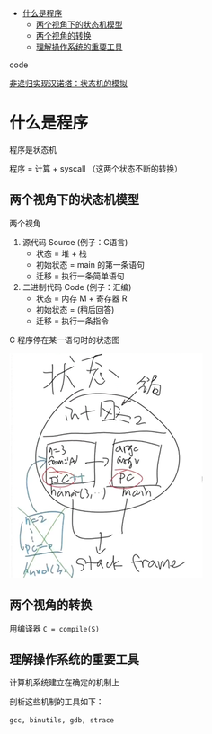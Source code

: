 - [什么是程序](#什么是程序)
  - [两个视角下的状态机模型](#两个视角下的状态机模型)
  - [两个视角的转换](#两个视角的转换)
  - [理解操作系统的重要工具](#理解操作系统的重要工具)

code

[非递归实现汉诺塔：状态机的模拟](code/hanoi-nr.c)

# 什么是程序

程序是状态机

程序 = 计算 + syscall （这两个状态不断的转换）

## 两个视角下的状态机模型
两个视角
1. 源代码 Source (例子：C语言)
   - 状态 = 堆 + 栈
   - 初始状态 = main 的第一条语句
   - 迁移 = 执行一条简单语句
2. 二进制代码 Code (例子：汇编)
   - 状态 = 内存 M + 寄存器 R
   - 初始状态 = (稍后回答)
   - 迁移 = 执行一条指令

C 程序停在某一语句时的状态图

![](image/2023-06-10-12-14-50.png)

## 两个视角的转换
用编译器 `C = compile(S)`

## 理解操作系统的重要工具
计算机系统建立在确定的机制上

剖析这些机制的工具如下：

`gcc, binutils, gdb, strace`